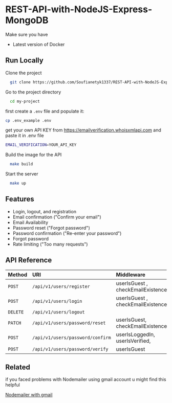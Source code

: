 
# REST-API-with-NodeJS-Express-MongoDB
Make sure you have 
- Latest version of Docker 

## Run Locally

Clone the project

```bash
  git clone https://github.com/Soufianetyk1337/REST-API-with-NodeJS-Express-MongoDB.git my-project
```

Go to the project directory

```bash
  cd my-project
```
first create a `.env` file and populate it: 
```bash
cp .env_example .env 
```
<!---
generate your own RSA keys using openSSL

 ```bash
  cd src && mkdir keys && cd keys \
  openssl genrsa -out private_key.pem 3072 \
  openssl rsa -in private_key.pem -pubout -out public_key.pem
 ```
-->
get your own API KEY from  https://emailverification.whoisxmlapi.com and paste it in .env file
```bash
EMAIL_VERIFICATION=YOUR_API_KEY
```    
Build the image for the API 

```bash
  make build 
```

Start the server

```bash
  make up 
```


## Features
- Login, logout, and registration
- Email confirmation ("Confirm your email")
- Email Availability
- Password reset ("Forgot password")
- Password confirmation ("Re-enter your password")
- Forgot password
- Rate limiting ("Too many requests")


## API Reference




| Method   |  URI                              | Middleware                         |
| :--------| :------------------------------  | :--------------------------------- |
| `POST`   | `/api/v1/users/register`         | userIsGuest , checkEmailExistence, |
| `POST`   | `/api/v1/users/login`            | userIsGuest , checkEmailExistence, |
| `DELETE` | `/api/v1/users/logout`           |                                    |
| `PATCH`  | `/api/v1/users/password/reset`   | userIsGuest, checkEmailExistence,  |
| `POST`   | `/api/v1/users/password/confirm` | userIsLoggedIn, userIsVerified,    |
| `POST`   | `/api/v1/users/password/verify`  | userIsGuest                        |


## Related

if you faced problems with Nodemailer using gmail account 
u might find this helpful

[Nodemailer with gmail](https://stackoverflow.com/questions/19877246/nodemailer-with-gmail-and-nodejs)

